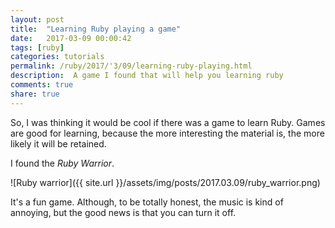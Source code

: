 ```yaml
---
layout: post
title:  "Learning Ruby playing a game"
date:   2017-03-09 00:00:42
tags: [ruby]
categories: tutorials
permalink: /ruby/2017/'3/09/learning-ruby-playing.html
description:  A game I found that will help you learning ruby
comments: true
share: true
---
```


So, I was thinking it would be cool if there was a game to learn Ruby.
Games are good for learning, because the more interesting the material is, the more likely it will be retained.

I found the *Ruby Warrior*.

![Ruby warrior]({{ site.url }}/assets/img/posts/2017.03.09/ruby_warrior.png)

It's a fun game. Although, to be totally honest, the music is kind of annoying, but the good news is that you can turn it off.